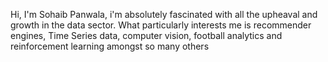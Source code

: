 Hi, I'm Sohaib Panwala, i'm absolutely fascinated with all the upheaval and growth in the data sector. What particularly interests me is recommender engines, Time Series data, computer vision, football analytics and reinforcement learning amongst so many others
